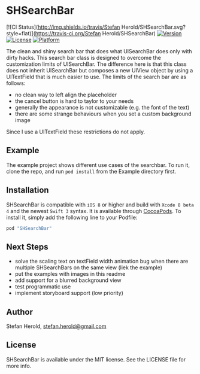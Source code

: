 # SHSearchBar

[![CI Status](http://img.shields.io/travis/Stefan Herold/SHSearchBar.svg?style=flat)](https://travis-ci.org/Stefan Herold/SHSearchBar)
[![Version](https://img.shields.io/cocoapods/v/SHSearchBar.svg?style=flat)](http://cocoapods.org/pods/SHSearchBar)
[![License](https://img.shields.io/cocoapods/l/SHSearchBar.svg?style=flat)](http://cocoapods.org/pods/SHSearchBar)
[![Platform](https://img.shields.io/cocoapods/p/SHSearchBar.svg?style=flat)](http://cocoapods.org/pods/SHSearchBar)

The clean and shiny search bar that does what UISearchBar does only with dirty hacks. This search bar class is designed to overcome the customization limits of UISearchBar. The difference here is that this class does not inherit UISearchBar but composes a new UIView object by using a UITextField that is much easier to use. The limits of the search bar are as follows:

- no clean way to left align the placeholder
- the cancel button is hard to taylor to your needs
- generally the appearance is not customizable (e.g. the font of the text)
- there are some strange behaviours when you set a custom background image

Since I use a UITextField these restrictions do not apply.

## Example

The example project shows different use cases of the searchbar. To run it, clone the repo, and run `pod install` from the Example directory first.

## Installation

SHSearchBar is compatible with `iOS 8` or higher and build with `Xcode 8 beta 4` and the newest `Swift 3` syntax. It is available through [CocoaPods](http://cocoapods.org). To install it, simply add the following line to your Podfile:

```ruby
pod "SHSearchBar"
```

## Next Steps

- solve the scaling text on textField width animation bug when there are multiple SHSearchBars on the same view (liek the example)
- put the examples with images in this readme
- add support for a blurred background view
- test programmatic use
- implement storyboard support (low priority)

## Author

Stefan Herold, stefan.herold@gmail.com

## License

SHSearchBar is available under the MIT license. See the LICENSE file for more info.
